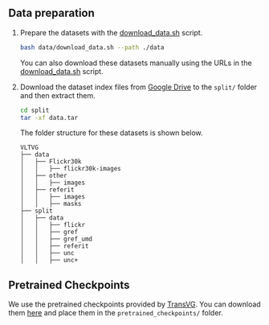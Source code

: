## Data preparation
1. Prepare the datasets with the [download_data.sh](../data/download_data.sh) script.

    ```bash
    bash data/download_data.sh --path ./data
    ```
    You can also download these datasets manually using the URLs in the [download_data.sh](../data/download_data.sh) script.

2. Download the dataset index files from [Google Drive](https://drive.google.com/file/d/1fVwdDvXNbH8uuq_pHD_o5HI7yqeuz0yS/view?usp=sharing) 
to the ``split/`` folder and then extract them.
    ```bash
    cd split
    tar -xf data.tar
    ```

    The folder structure for these datasets is shown below.

    ```text
    VLTVG
    ├── data
    │   ├── Flickr30k
    │   │   ├── flickr30k-images
    │   ├── other
    │   │   ├── images
    │   ├── referit
    │   │   ├── images
    │   │   ├── masks
    ├── split
    │   ├── data
    │   │   ├── flickr
    │   │   ├── gref
    │   │   ├── gref_umd
    │   │   ├── referit
    │   │   ├── unc
    │   │   ├── unc+    
    ```
    
## Pretrained Checkpoints
We use the pretrained checkpoints provided by [TransVG](https://github.com/djiajunustc/TransVG). 
You can download them [here](https://drive.google.com/drive/folders/1SOHPCCR6yElQmVp96LGJhfTP46RxVwzF?usp=sharing) 
and place them in the ``pretrained_checkpoints/`` folder.